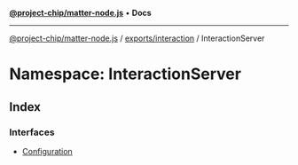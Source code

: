 [**@project-chip/matter-node.js**](../../../../README.md) • **Docs**

***

[@project-chip/matter-node.js](../../../../modules.md) / [exports/interaction](../../README.md) / InteractionServer

# Namespace: InteractionServer

## Index

### Interfaces

- [Configuration](interfaces/Configuration.md)
